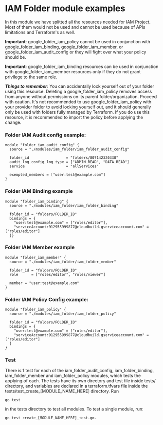 # IAM Folder module examples

In this module we have splitted all the resources needed for IAM Project. Most of them would not be used and cannot be
used because of APIs limitations and Terraform's as well.

**Important**:
google_folder_iam_policy cannot be used in conjunction with google_folder_iam_binding, google_folder_iam_member, or
google_folder_iam_audit_config or they will fight over what your policy should be.

**Important**:
google_folder_iam_binding resources can be used in conjunction with google_folder_iam_member resources only if they do
not grant privilege to the same role.

**_Things to _remember__**:
You can accidentally lock yourself out of your folder using this resource. Deleting a google_folder_iam_policy removes
access from anyone without permissions on its parent folder/organization. Proceed with caution. It's not recommended to
use google_folder_iam_policy with your provider folder to avoid locking yourself out, and it should generally only be
used with folders fully managed by Terraform. If you do use this resource, it is recommended to import the policy before
applying the change.

### Folder IAM Audit config example:

```
module "folder_iam_audit_config" {
  source = "./modules/iam_folder/iam_folder_audit_config"

  folder_id                 = "folders/807142320330"
  audit_log_config_log_type = ["ADMIN_READ", "DATA_READ"]
  service                   = "allServices"

  exempted_members = ["user:test@example.com"]
}
```

### Folder IAM Binding example

```
module "folder_iam_binding" {
  source = "./modules/iam_folder/iam_folder_binding"

  folder_id = "folders/FOLDER_ID"
  bindings = {
    "user:test@example.com" = ["roles/editor"],
    "serviceAccount:912955999877@cloudbuild.gserviceaccount.com" = ["roles/editor"]
  }}
````

### Folder IAM Member example

```
module "folder_iam_member" {
  source = "./modules/iam_folder/iam_folder_member"

  folder_id = "folders/FOLDER_ID"
  role      = ["roles/editor", "roles/viewer"]

  member = "user:test@example.com"
}
```

### Folder IAM Policy Config example:

```
module "folder_iam_policy" {
  source = "./modules/iam_folder/iam_folder_policy"

  folder_id = "folders/FOLDER_ID"
  bindings = {
    "user:test@example.com" = ["roles/editor"],
    "serviceAccount:912955999877@cloudbuild.gserviceaccount.com" = ["roles/editor"]
  }
}
```

### Test
There is 1 test for each of the iam_folder_audit_config, iam_folder_binding, iam_folder_member and iam_folder_policy modules, which tests the applying of each. The tests have its own directory and test file inside tests/ directory, and variables are declared in a terraform.tfvars file inside the tests/test_create_[MODULE_NAME_HERE] directory. Run
```
go test
```
in the tests directory to test all modules. To test a single module, run:
```
go test create_[MODULE_NAME_HERE]_test.go.
```
